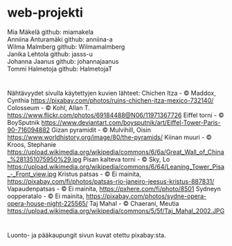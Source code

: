 # web-projekti

Mia Mäkelä github: miamakela  
Anniina Anturamäki github: anniina-a  
Wilma Malmberg github: Wilmamalmberg  
Janika Lehtola github: jasss-u                                                                                                                                                                                                                                                                                                                                                 
Johanna Jaanus github: johannajaanus  
Tommi Halmetoja github: HalmetojaT  
#
#
Nähtävyydet sivulla käytettyjen kuvien lähteet: 
Chichen Itza - © Maddox, Cynthia https://pixabay.com/photos/ruins-chichen-itza-mexico-732140/ 
Colosseum - © Kohl, Allan T. https://www.flickr.com/photos/69184488@N06/11971367726 
Eiffel torni - © BoySputnik https://www.deviantart.com/boysputnik/art/Eiffel-Tower-Paris-90-716094882 
Gizan pyramidit - © Mulvihill, Oisin https://www.worldhistory.org/image/80/the-pyramids/ 
Kiinan muuri - © Kroos, Stephanie https://upload.wikimedia.org/wikipedia/commons/6/6a/Great_Wall_of_China_%281351075950%29.jpg 
Pisan kalteva torni - © Sky, Lo https://upload.wikimedia.org/wikipedia/commons/6/64/Leaning_Tower_Pisa_-_Front_view.jpg 
Kristus patsas - © Ei mainita, https://pixabay.com/fi/photos/patsas-rio-janeiro-jeesus-kristus-887831/ 
Vapaudenpatsas - © Ei mainita, https://pxhere.com/fi/photo/8501 
Sydneyn oopperatalo - © Ei mainita, https://pixabay.com/photos/sydne-opera-opera-house-night-225565/ 
Taj Mahal - © Chaerani, Meutia https://upload.wikimedia.org/wikipedia/commons/5/5f/Taj_Mahal_2002.JPG 
#
#
Luonto- ja pääkaupungit sivun kuvat otettu pixabay:sta.